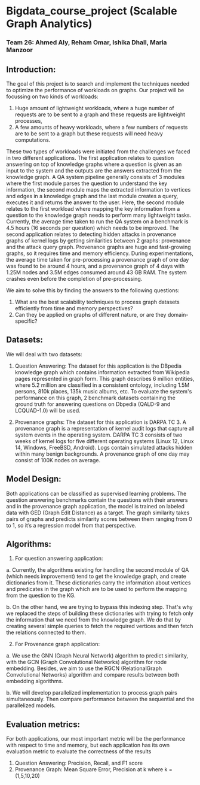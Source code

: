 # Bigdata_course_project (Scalable Graph Analytics)
### Team 26: Ahmed Aly, Reham Omar, Ishika Dhall, Maria Manzoor

## Introduction:

The goal of this project is to search and implement the techniques needed to optimize the performance of workloads on graphs. Our project will be focussing on two kinds of workloads: 
1) Huge amount of lightweight workloads, where a huge number of requests are to be sent to a graph and these requests are lightweight processes, 
2) A few amounts of heavy workloads, where a few numbers of requests are to be sent to a graph but these requests will need heavy computations. 

These two types of workloads were initiated from the challenges we faced in two different applications. The first application relates to question answering on top of knowledge graphs where a question is given as an input to the system and the outputs are the answers extracted from the knowledge graph. A QA system pipeline generally consists of 3 modules where the first module parses the question to understand the key information, the second module maps the extracted information to vertices and edges in a knowledge graph and the last module creates a query, executes it and returns the answer to the user. Here, the second module relates to the first workload where mapping the key information from a question to the knowledge graph needs to perform many lightweight tasks. Currently, the average time taken to run the QA system on a benchmark is 4.5 hours (16 seconds per question) which needs to be improved. The second application relates to detecting hidden attacks in provenance graphs of kernel logs by getting similarities between 2 graphs: provenance and the attack query graph. Provenance graphs are huge and fast-growing graphs, so it requires time and memory efficiency. During experimentations, the average time taken for pre-processing a provenance graph of one day was found to be around 4 hours, and a provenance graph of 4 days with 1.25M nodes and 3.5M edges consumed around 43 GB RAM. The system crashes even before the completion of pre-processing. 

We aim to solve this by finding the answers to the following questions: 
1) What are the best scalability techniques to process graph datasets efficiently from time and memory perspectives?  
2) Can they be applied on graphs of different nature, or are they domain-specific?


## Datasets:

We will deal with two datasets:

1) Question Answering:
The dataset for this application is the DBpedia knowledge graph which contains information extracted from Wikipedia pages represented in graph form. This graph describes 6 million entities, where 5.2 million are classified in a consistent ontology, including 1.5M persons, 810k places, 135k music albums, etc. To evaluate the system's performance on this graph, 2 benchmark datasets containing the ground truth for answering questions on Dbpedia (QALD-9 and LCQUAD-1.0) will be used.

2) Provenance graphs:
The dataset for this application is DARPA TC 3. A provenance graph is a representation of kernel audit logs that capture all system events in the operating system. DARPA TC 3 consists of two weeks of kernel logs for five different operating systems (Linux 12, Linux 14, Windows, FreeBSD, Android). Logs contain simulated attacks hidden within many benign backgrounds. A provenance graph of one day may consist of 100K nodes on average.


## Model Design:

Both applications can be classified as supervised learning problems. The question answering benchmarks contain the questions with their answers and in the provenance graph application, the model is trained on labeled data with GED (Graph Edit Distance) as a target. The graph similarity takes pairs of graphs and predicts similarity scores between them ranging from 0 to 1, so it’s a regression model from that perspective.


## Algorithms:

1) For question answering application:

  a. Currently, the algorithms existing for handling the second module of QA (which needs improvement) tend to get the knowledge graph, and create dictionaries from it. These dictionaries carry the information about vertices and predicates in the graph which are to be used to perform the mapping from the question to the KG.

  b. On the other hand, we are trying to bypass this indexing step. That's why we replaced the steps of building these dictionaries with trying to fetch only the information that we need from the knowledge graph. We do that by creating several simple queries to fetch the required vertices and then fetch the relations connected to them.

2) For Provenance graph application:

  a. We use the GNN (Graph Neural Network) algorithm to predict similarity, with the GCN (Graph Convolutional Networks) algorithm for node embedding. Besides, we aim to use the RGCN (RelationalGraph Convolutional Networks) algorithm and compare results between both embedding algorithms. 

  b. We will develop parallelized implementation to process graph pairs simultaneously. Then compare performance between the sequential and the parallelized models.  

## Evaluation metrics: 

For both applications, our most important metric will be the performance with respect to time and memory, but each application has its own evaluation metric to evaluate the correctness of the results
1) Question Answering: Precision, Recall, and F1 score
2) Provenance Graph:   Mean Square Error, Precision at k where k = (1,5,10,20)


